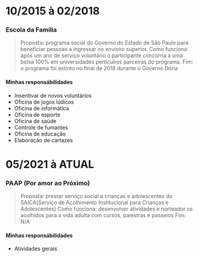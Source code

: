 # 10/2015 à 02/2018
### Escola da Família
> Proposta: programa social do Governo do Estado de São Paulo para beneficiar pessoas a ingressar no envisno superior.
> Como funciona: após um ano de serviço voluntário o participante concorria a uma bolsa 100% em universidades perticulres parceiras do programa.
> Fim: o programa foi extinto no final de 2018 durante o Governo Dória
#### Minhas responsábilidades
- Insentivar de novos voluntários
- Oficina de jogos lúdicos
- Oficina de informática
- Oficina de esporte
- Oficina de saúde
- Controle de fumantes
- Oficina de educação
- Elaboração de cartazes

# 05/2021 à ATUAL
### PAAP (Por amor ao Próximo)
> Proposta: prestar serviço social a crianças e adolescentes do SAICA(Serviço de Acolhimento Institucional para Crianças e Adolescentes)
> Como funciona: desenvolver atividades e norteador os acolhidos para a vida adulta com cursos, palestras e passeios
> Fim: N/A
#### Minhas responsábilidades
- Atividades gerais
